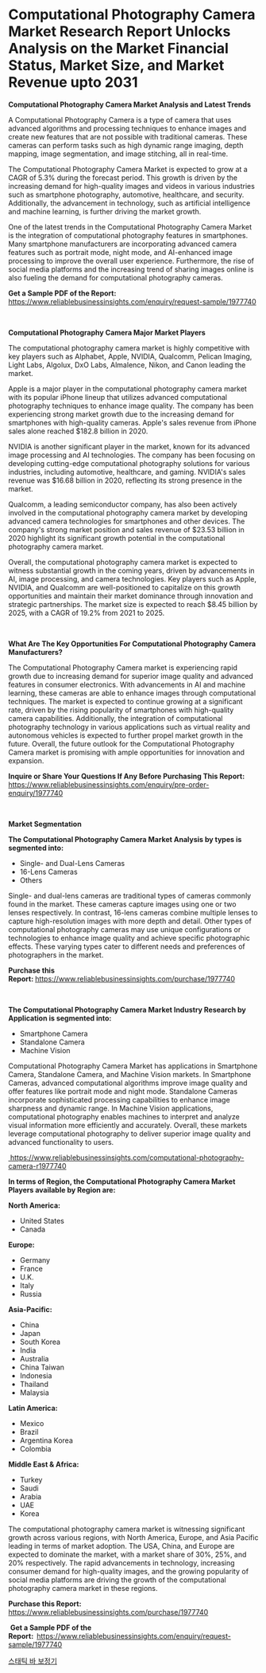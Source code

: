 <p><h1>Computational Photography Camera Market Research Report Unlocks Analysis on the Market Financial Status, Market Size, and Market Revenue upto 2031</h1></p><p><strong>Computational Photography Camera Market Analysis and Latest Trends</strong></p>
<p><p>A Computational Photography Camera is a type of camera that uses advanced algorithms and processing techniques to enhance images and create new features that are not possible with traditional cameras. These cameras can perform tasks such as high dynamic range imaging, depth mapping, image segmentation, and image stitching, all in real-time.</p><p>The Computational Photography Camera Market is expected to grow at a CAGR of 5.3% during the forecast period. This growth is driven by the increasing demand for high-quality images and videos in various industries such as smartphone photography, automotive, healthcare, and security. Additionally, the advancement in technology, such as artificial intelligence and machine learning, is further driving the market growth.</p><p>One of the latest trends in the Computational Photography Camera Market is the integration of computational photography features in smartphones. Many smartphone manufacturers are incorporating advanced camera features such as portrait mode, night mode, and AI-enhanced image processing to improve the overall user experience. Furthermore, the rise of social media platforms and the increasing trend of sharing images online is also fueling the demand for computational photography cameras.</p></p>
<p><strong>Get a Sample PDF of the Report:&nbsp;</strong> <a href="https://www.reliablebusinessinsights.com/enquiry/request-sample/1977740">https://www.reliablebusinessinsights.com/enquiry/request-sample/1977740</a></p>
<p>&nbsp;</p>
<p><strong>Computational Photography Camera Major Market Players</strong></p>
<p><p>The computational photography camera market is highly competitive with key players such as Alphabet, Apple, NVIDIA, Qualcomm, Pelican Imaging, Light Labs, Algolux, DxO Labs, Almalence, Nikon, and Canon leading the market.</p><p>Apple is a major player in the computational photography camera market with its popular iPhone lineup that utilizes advanced computational photography techniques to enhance image quality. The company has been experiencing strong market growth due to the increasing demand for smartphones with high-quality cameras. Apple's sales revenue from iPhone sales alone reached $182.8 billion in 2020.</p><p>NVIDIA is another significant player in the market, known for its advanced image processing and AI technologies. The company has been focusing on developing cutting-edge computational photography solutions for various industries, including automotive, healthcare, and gaming. NVIDIA's sales revenue was $16.68 billion in 2020, reflecting its strong presence in the market.</p><p>Qualcomm, a leading semiconductor company, has also been actively involved in the computational photography camera market by developing advanced camera technologies for smartphones and other devices. The company's strong market position and sales revenue of $23.53 billion in 2020 highlight its significant growth potential in the computational photography camera market.</p><p>Overall, the computational photography camera market is expected to witness substantial growth in the coming years, driven by advancements in AI, image processing, and camera technologies. Key players such as Apple, NVIDIA, and Qualcomm are well-positioned to capitalize on this growth opportunities and maintain their market dominance through innovation and strategic partnerships. The market size is expected to reach $8.45 billion by 2025, with a CAGR of 19.2% from 2021 to 2025.</p></p>
<p>&nbsp;</p>
<p><strong>What Are The Key Opportunities For Computational Photography Camera Manufacturers?</strong></p>
<p><p>The Computational Photography Camera market is experiencing rapid growth due to increasing demand for superior image quality and advanced features in consumer electronics. With advancements in AI and machine learning, these cameras are able to enhance images through computational techniques. The market is expected to continue growing at a significant rate, driven by the rising popularity of smartphones with high-quality camera capabilities. Additionally, the integration of computational photography technology in various applications such as virtual reality and autonomous vehicles is expected to further propel market growth in the future. Overall, the future outlook for the Computational Photography Camera market is promising with ample opportunities for innovation and expansion.</p></p>
<p><strong>Inquire or Share Your Questions If Any Before Purchasing This Report:</strong> <a href="https://www.reliablebusinessinsights.com/enquiry/pre-order-enquiry/1977740">https://www.reliablebusinessinsights.com/enquiry/pre-order-enquiry/1977740</a></p>
<p>&nbsp;</p>
<p><strong>Market Segmentation</strong></p>
<p><strong>The Computational Photography Camera Market Analysis by types is segmented into:</strong></p>
<p><ul><li>Single- and Dual-Lens Cameras</li><li>16-Lens Cameras</li><li>Others</li></ul></p>
<p><p>Single- and dual-lens cameras are traditional types of cameras commonly found in the market. These cameras capture images using one or two lenses respectively. In contrast, 16-lens cameras combine multiple lenses to capture high-resolution images with more depth and detail. Other types of computational photography cameras may use unique configurations or technologies to enhance image quality and achieve specific photographic effects. These varying types cater to different needs and preferences of photographers in the market.</p></p>
<p><strong>Purchase this Report:&nbsp;</strong><a href="https://www.reliablebusinessinsights.com/purchase/1977740">https://www.reliablebusinessinsights.com/purchase/1977740</a></p>
<p>&nbsp;</p>
<p><strong>The Computational Photography Camera Market Industry Research by Application is segmented into:</strong></p>
<p><ul><li>Smartphone Camera</li><li>Standalone Camera</li><li>Machine Vision</li></ul></p>
<p><p>Computational Photography Camera Market has applications in Smartphone Camera, Standalone Camera, and Machine Vision markets. In Smartphone Cameras, advanced computational algorithms improve image quality and offer features like portrait mode and night mode. Standalone Cameras incorporate sophisticated processing capabilities to enhance image sharpness and dynamic range. In Machine Vision applications, computational photography enables machines to interpret and analyze visual information more efficiently and accurately. Overall, these markets leverage computational photography to deliver superior image quality and advanced functionality to users.</p></p>
<p><a href="https://www.reliablebusinessinsights.com/computational-photography-camera-r1977740">&nbsp;https://www.reliablebusinessinsights.com/computational-photography-camera-r1977740</a></p>
<p><strong>In terms of Region, the Computational Photography Camera Market Players available by Region are:</strong></p>
<p>
    <p> <strong> North America: </strong>
        <ul>
            <li>United States</li>
            <li>Canada</li>
        </ul>
        </p> 
    <p> <strong> Europe: </strong>
        <ul>
            <li>Germany</li>
            <li>France</li>
            <li>U.K.</li>
            <li>Italy</li>
            <li>Russia</li>
        </ul>
        </p> 
    <p> <strong> Asia-Pacific: </strong>
        <ul>
            <li>China</li>
            <li>Japan</li>
            <li>South Korea</li>
            <li>India</li>
            <li>Australia</li>
            <li>China Taiwan</li>
            <li>Indonesia</li>
            <li>Thailand</li>
            <li>Malaysia</li>
        </ul>
        </p> 
    <p> <strong> Latin America: </strong>
        <ul>
            <li>Mexico</li>
            <li>Brazil</li>
            <li>Argentina Korea</li>
            <li>Colombia</li>
        </ul>
        </p> 
    <p> <strong> Middle East & Africa: </strong>
        <ul>
            <li>Turkey</li>
            <li>Saudi</li>
            <li>Arabia</li>
            <li>UAE</li>
            <li>Korea</li>
        </ul>
    </p>
    </p>
<p><p>The computational photography camera market is witnessing significant growth across various regions, with North America, Europe, and Asia Pacific leading in terms of market adoption. The USA, China, and Europe are expected to dominate the market, with a market share of 30%, 25%, and 20% respectively. The rapid advancements in technology, increasing consumer demand for high-quality images, and the growing popularity of social media platforms are driving the growth of the computational photography camera market in these regions.</p></p>
<p><strong>Purchase this Report: </strong><a href="https://www.reliablebusinessinsights.com/purchase/1977740">https://www.reliablebusinessinsights.com/purchase/1977740</a></p>
<p>&nbsp;<strong>Get a Sample PDF of the Report:&nbsp;&nbsp;</strong><a href="https://www.reliablebusinessinsights.com/enquiry/request-sample/1977740">https://www.reliablebusinessinsights.com/enquiry/request-sample/1977740</a></p>
<p><strong></strong></p>
<p><p><a href="https://github.com/laholand/Market-Research-Report-List-5/blob/main/472706741502.md">스태틱 바 보정기</a></p></p>
